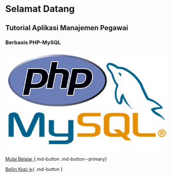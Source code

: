 # Selamat Datang

## Tutorial Aplikasi Manajemen Pegawai

### Berbasis PHP-MySQL

![dashboard](images/phpmysql.png)

[Mulai Belajar ](01.md){.md-button .md-button--primary}

[Beliin Kopi  :coffee:](https://saweria.co/masipnu){ .md-button }